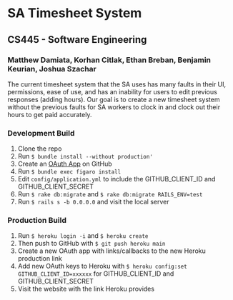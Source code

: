 # SA Timesheet System
## CS445 - Software Engineering
### Matthew Damiata, Korhan Citlak, Ethan Breban, Benjamin Keurian, Joshua Szachar

The current timesheet system that the SA uses has many faults in their UI, permissions, ease of use, and has an inability for users to edit previous responses (adding hours). Our goal is to create a new timesheet system without the previous faults for SA workers to clock in and clock out their hours to get paid accurately.

### Development Build
1. Clone the repo
2. Run `$ bundle install --without production'`
3. Create an [OAuth App](https://docs.github.com/en/developers/apps/building-oauth-apps/creating-an-oauth-app) on GitHub
4. Run `$ bundle exec figaro install`
5. Edit `config/application.yml` to include the GITHUB_CLIENT_ID and GITHUB_CLIENT_SECRET
6. Run `$ rake db:migrate` and `$ rake db:migrate RAILS_ENV=test`
7. Run `$ rails s -b 0.0.0.0` and visit the local server

### Production Build
1. Run `$ heroku login -i` and `$ heroku create`
2. Then push to GitHub with `$ git push heroku main`
3. Create a new OAuth app with links/callbacks to the new Heroku production link
3. Add new OAuth keys to Heroku with `$ heroku config:set GITHUB_CLIENT_ID=xxxxxx` for GITHUB_CLIENT_ID and GITHUB_CLIENT_SECRET
4. Visit the website with the link Heroku provides
